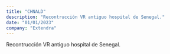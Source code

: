 ```yaml
---
title: "CHNALD"
description: "Recontrucción VR antiguo hospital de Senegal."
date: "01/01/2023"
company: "Extendra"
---
```

Recontrucción VR antiguo hospital de Senegal.
